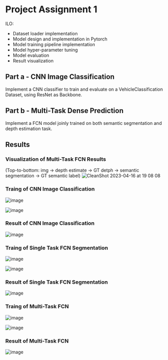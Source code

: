 # Project Assignment 1
ILO:
- Dataset loader implementation
- Model design and implementation in Pytorch
- Model training pipeline implementation
- Model hyper-parameter tuning
- Model evaluation
- Result visualization
## Part a - CNN Image Classification
Implement a CNN classifier to train and evaluate on a VehicleClassification Dataset, using ResNet as Backbone.

## Part b - Multi-Task Dense Prediction
Implement a FCN model joinly trained on both semantic segmentation and depth estimation task.

## Results

### Visualization of Multi-Task FCN Results
(Top-to-bottom: img -> depth estimate -> GT detph -> semantic segmentation -> GT semantic label)
![CleanShot 2023-04-16 at 19 08 08](https://user-images.githubusercontent.com/18398848/232305254-3e3a9fe3-cce1-4c65-9932-4a319b80c388.png)


### Traing of CNN Image Classification
![image](https://user-images.githubusercontent.com/18398848/232303797-bb40d03c-c22b-4bde-a49e-3900c3646d52.png)

![image](https://user-images.githubusercontent.com/18398848/232303831-0c520b10-2dc2-4390-85d0-752d7ed7b488.png)

### Result of CNN Image Classification
![image](https://user-images.githubusercontent.com/18398848/232304216-a037a59a-7bf0-41ed-97dc-589d74eca6ab.png)

### Traing of Single Task FCN Segmentation
![image](https://user-images.githubusercontent.com/18398848/232304428-c87f21ee-5da5-48f0-8cc0-2f9c8d1e59cf.png)

![image](https://user-images.githubusercontent.com/18398848/232304545-c064039a-68b5-4f05-9d43-0dcc57741799.png)

### Result of Single Task FCN Segmentation
![image](https://user-images.githubusercontent.com/18398848/232304673-5123787f-8e0f-4077-bfb9-174f5d72e82e.png)

### Traing of Multi-Task FCN
![image](https://user-images.githubusercontent.com/18398848/232304866-9e4e4307-3c1b-436a-b353-9e90cf3157c0.png)

![image](https://user-images.githubusercontent.com/18398848/232304902-e2b0e3d9-e4e6-4157-9970-574e38c5c62b.png)


### Result of Multi-Task FCN
![image](https://user-images.githubusercontent.com/18398848/232304940-b2799f13-d0f0-4cdf-acec-fd747040d8b8.png)
